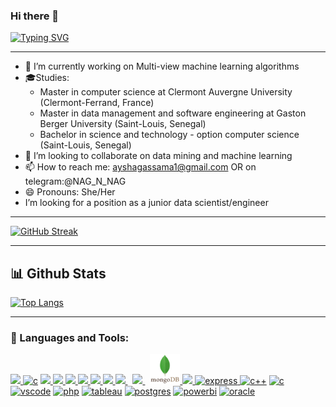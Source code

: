 ### Hi there 👋
[![Typing SVG](https://readme-typing-svg.herokuapp.com?lines=I'm+A+Full+Stack+web+developper;A+Computer+science+student;With+strong+mathematics+background;A+student+researcher;Experienced;in;data;management...;And;software;engineering)](https://git.io/typing-svg)

---

- 🔭 I’m currently working on Multi-view machine learning algorithms
- 🎓Studies:
  * Master in computer science at Clermont Auvergne University (Clermont-Ferrand, France)
  * Master in data management and software engineering at Gaston Berger University (Saint-Louis, Senegal)
  * Bachelor in science and technology - option computer science (Saint-Louis, Senegal)
- 👯 I’m looking to collaborate on data mining and machine learning
- 📫 How to reach me: ayshagassama1@gmail.com OR on telegram:@NAG_N_NAG
- 😄 Pronouns: She/Her
- I’m looking for a position as a junior data scientist/engineer

---

[![GitHub Streak](https://streak-stats.demolab.com/?user=ayshagassama1)](https://git.io/streak-stats)

---

 ## 📊 Github Stats
 [![Top Langs](https://github-readme-stats.vercel.app/api/top-langs/?username=ayshagassama1&layout=compact&hide=css,html&langs_count=10&theme=midnight-purple&cache_seconds=86400&card_width=1000)](https://github.com/aldrin112602/github-readme-stats)

---

### 🚀 Languages and Tools:
<p align="left">
    <a href="#" target="_blank"> <img src="https://img.icons8.com/color/48/000000/java-coffee-cup-logo.png"/> </a>
    <a href="#" target="_blank"><img src="https://encrypted-tbn0.gstatic.com/images?q=tbn:ANd9GcQlZcY41b-Y95mT8vD8IBKOqwaL4cWJbsXNwZ2MsVEsLp5XN2evQ2Z3aipv9Zr5JWjARuo&usqp=CAU" alt="c" width="40" height="40"/></a>
    <a href="#" target="_blank"> <img src="https://img.icons8.com/color/48/000000/react-native.png"/> </a>
    <a href="#" target="_blank"> <img src="https://img.icons8.com/color/48/000000/javascript.png"/> </a> 
    <a href="#" target="_blank"> <img src="https://img.icons8.com/color/48/000000/html-5.png"/> </a> 
    <a href="#" target="_blank"> <img src="https://img.icons8.com/color/48/000000/css3.png"/> </a> 
    <a href="#" target="_blank"> <img src="https://img.icons8.com/color/48/000000/bootstrap.png"/> </a> 
    <a href="#" target="_blank"> <img src="https://img.icons8.com/color/48/000000/python.png"/> </a> 
    <a style="padding-right:8px;" href="#" target="_blank"> <img src="https://img.icons8.com/color/48/000000/nodejs.png"/> </a> 
    <a style="padding-right:8px;" href="#" target="_blank"> <img src="https://img.icons8.com/fluent/50/000000/mysql-logo.png"/> </a>
    <a href="#" target="_blank"> <img src="https://raw.githubusercontent.com/devicons/devicon/master/icons/mongodb/mongodb-original-wordmark.svg" alt="mongodb" width="48" height="48"/> </a>  
    <a href="#"> <img src="https://img.icons8.com/color/48/000000/git.png"/> </a>
    <a href="#"> <img src="https://www.bairesdev.com/wp-content/uploads/2021/07/Expressjs.svg" alt="express" width="40" height="40"/> </a>
    <a href="#"><img src="https://imgs.search.brave.com/dPvU85gATgtr4mMF2du--Rx3zwl8sze5U3TwQDAOpD8/rs:fit:560:320:1/g:ce/aHR0cHM6Ly91cGxv/YWQud2lraW1lZGlh/Lm9yZy93aWtpcGVk/aWEvY29tbW9ucy90/aHVtYi8xLzE4L0lT/T19DJTJCJTJCX0xv/Z28uc3ZnLzUxMnB4/LUlTT19DJTJCJTJC/X0xvZ28uc3ZnLnBu/Zw" alt="c++" width="40" height="40"/></a>
    <a href="#"><img src="https://upload.wikimedia.org/wikipedia/commons/1/19/C_Logo.png" alt="c" width="40" height="40"/></a>
    <a href="#"> <img src="https://user-images.githubusercontent.com/674621/71187801-14e60a80-2280-11ea-94c9-e56576f76baf.png"  alt="vscode" width="40" height="40" /></a>
    <a href="#"> <img src="https://upload.wikimedia.org/wikipedia/commons/thumb/2/27/PHP-logo.svg/131px-PHP-logo.svg.png"  alt="php" width="40" height="40" /></a>
    <a href="#"> <img src="https://upload.wikimedia.org/wikipedia/commons/thumb/0/01/Tableau_Software_Logo_Small.png/280px-Tableau_Software_Logo_Small.png"  alt="tableau" width="80" height="35" /></a>
    <a href="#"> <img src="https://upload.wikimedia.org/wikipedia/commons/thumb/2/29/Postgresql_elephant.svg/langfr-220px-Postgresql_elephant.svg.png"  alt="postgres" width="40" height="40" /></a>
    <a href="#"> <img src="https://upload.wikimedia.org/wikipedia/commons/thumb/c/cf/New_Power_BI_Logo.svg/langfr-110px-New_Power_BI_Logo.svg.png"  alt="powerbi" width="40" height="40" /></a>
    <a href="#"> <img src="https://upload.wikimedia.org/wikipedia/commons/thumb/5/50/Oracle_logo.svg/langfr-220px-Oracle_logo.svg.png"  alt="oracle" width="40" height="20" /></a>
  
</p>
